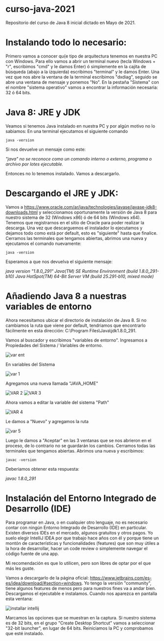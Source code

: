 # curso-java-2021
Repositorio del curso de Java 8 inicial dictado en Mayo de 2021.

# Instalando todo lo necesario:

Primero vamos a conocer qu{e tipo de arquitectura tenemos en nuestra PC con Windows. Para ello vamos a abrir un terminal nuevo (tecla Windows + "r", escribimos "cmd" y le damos Enter) ó simplemente en la cajita de búsqueda (abajo a la izquierda) escribimos "terminal" y le damos Enter.
Una vez que nos abre la ventana de la terminal escribimos "dxdiag", seguido se abre una ventana de mensaje y ponemos "No". En la pestaña "Sistema" con el nombre "sistema operativo" vamos a encontrar la información necesaria: 32 ó 64 bits.

# Java 8: JRE y JDK
Veamos si tenemos Java instalado en nuestra PC y por algún motivo no lo sabiamos:
En una terminal ejecutamos el siguiente comando
```
java -version
```
Si nos devuelve un mensaje como este: 

*"java" no se reconoce como un comando interno o externo,
programa o archivo por lotes ejecutable.*

Entonces no lo tenemos instalado. Vamos a descargarlo.

# Descargando el JRE y JDK:
Vamos a https://www.oracle.com/ar/java/technologies/javase/javase-jdk8-downloads.html y seleccionamos oportunamente la versión de Java 8 para nuestro sistema de 32 (Windows x86) ó de 64 bits (Windows x64). Tenemos que registrarnos en el sitio de Oracle para poder realizar la descarga. 
Una vez que descarguemos el instalador lo ejecutamos y dejamos todo como está por default, esto es "siguiente" hasta que finalice.
Cerramos las terminales que tengamos abiertas, abrimos una nueva y ejecutamos el comando nuevamente:

```
java -version
```
Esperamos a que nos devuelva el siguiente mensaje: 

*java version "1.8.0_291"
Java(TM) SE Runtime Environment (build 1.8.0_291-b10)
Java HotSpot(TM) 64-Bit Server VM (build 25.291-b10, mixed mode)*

# Añadiendo Java 8 a nuestras variables de entorno
Ahora necesitamos ubicar el directorio de instalación de Java 8. Si no cambiamos la ruta que viene por default, tendriamos que encontrarlo fácilmente en esta dirección: C:\Program Files\Java\jdk1.8.0_291.

Vamos al buscador y escribimos "variables de entorno". Ingresamos a Propiedades del Sistema / Variables de entorno.

![var ent](https://user-images.githubusercontent.com/38332862/117712388-a1150c80-b1aa-11eb-8245-21f34163c664.PNG)

En variables del Sistema

![var 1](https://user-images.githubusercontent.com/38332862/117713488-19c89880-b1ac-11eb-9ee9-7f52835ada49.PNG)

Agregamos una nueva llamada "JAVA_HOME"

![VAR 2](https://user-images.githubusercontent.com/38332862/117713533-2947e180-b1ac-11eb-8268-1b4381e3fb05.PNG)
![VAR 3](https://user-images.githubusercontent.com/38332862/117713556-3238b300-b1ac-11eb-84b2-e1adb2501166.PNG)

Ahora vamos a editar la variable del sistema "Path"

![VAR 4](https://user-images.githubusercontent.com/38332862/117713628-48467380-b1ac-11eb-9a29-ff21cc8a739d.PNG)

Le damos a "Nuevo" y agregamos la ruta

![var 5](https://user-images.githubusercontent.com/38332862/117713642-4b416400-b1ac-11eb-9150-ccad4c9bb6b5.PNG)

Luego le damos a "Aceptar" en las 3 ventanas que se nos abrieron en el proceso, de lo contrario no se guardarán los cambios.
Cerramos todas las terminales que tengamos abiertas. Abrimos una nueva y escribimos:

```
javac -version
```

Deberiamos obtener esta respuesta:

*javac 1.8.0_291*


# Instalación del Entorno Integrado de Desarrollo (IDE)
Para programar en Java, o en cualquier otro lenguaje, no es necesario contar con ningún Entorno Integrado de Desarrollo (IDE) en particular. Existen diversos IDEs en el mercado, algunos gratuitos y otros pagos. Yo suelo elegir IntelliJ IDEA por que trabajo hace años con él y porque tiene un montón de características y funcionalidades (features) que son muy útiles a la hora de desarrollar, hacer un code review o simplemente navegar el código fuente de una app.

Mi recomendación es que lo utilicen, pero son libres de optar por el que más les guste.

Vamos a descargarlo de la página oficial: https://www.jetbrains.com/es-es/idea/download/#section=windows. Yo tengo la versión "community", tiene algunos features de menos pero para nuestros fines va a andar bien. Descargamos el ejecutable e instalamos. Cuando nos aparezca en pantalla esta ventana:

![installar intellij](https://user-images.githubusercontent.com/38332862/117705110-01ec1700-b1a2-11eb-82da-7463440544a9.PNG)

Marcamos las opciones que se muestran en la captura. 
Si nuestro sistema es de 32 bits, en el grupo "Create Desktop Shortcut" vamos a seleccionar "32-bit launcher", en lugar de 64 bits. Reiniciamos la PC y comprobamos que esté instalado.







